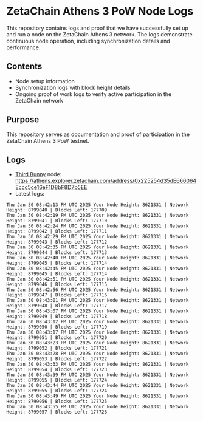 # ZetaChain Athens 3 PoW Node Logs
This repository contains logs and proof that we have successfully set up and run a node on the ZetaChain Athens 3 network. The logs demonstrate continuous node operation, including synchronization details and performance.

## Contents
- Node setup information
- Synchronization logs with block height details
- Ongoing proof of work logs to verify active participation in the ZetaChain network

## Purpose
This repository serves as documentation and proof of participation in the ZetaChain Athens 3 PoW testnet.

## Logs

- [Third Bunny](https://thirdbunny.xyz/) node: https://athens.explorer.zetachain.com/address/0x225254d35dE666064Eccc5ce16eF1D8bF8D7b5EE
- Latest logs:
```
Thu Jan 30 08:42:13 PM UTC 2025 Your Node Height: 8621331 | Network Height: 8799040 | Blocks Left: 177709
Thu Jan 30 08:42:19 PM UTC 2025 Your Node Height: 8621331 | Network Height: 8799041 | Blocks Left: 177710
Thu Jan 30 08:42:24 PM UTC 2025 Your Node Height: 8621331 | Network Height: 8799042 | Blocks Left: 177711
Thu Jan 30 08:42:29 PM UTC 2025 Your Node Height: 8621331 | Network Height: 8799043 | Blocks Left: 177712
Thu Jan 30 08:42:35 PM UTC 2025 Your Node Height: 8621331 | Network Height: 8799044 | Blocks Left: 177713
Thu Jan 30 08:42:40 PM UTC 2025 Your Node Height: 8621331 | Network Height: 8799045 | Blocks Left: 177714
Thu Jan 30 08:42:45 PM UTC 2025 Your Node Height: 8621331 | Network Height: 8799045 | Blocks Left: 177714
Thu Jan 30 08:42:51 PM UTC 2025 Your Node Height: 8621331 | Network Height: 8799046 | Blocks Left: 177715
Thu Jan 30 08:42:56 PM UTC 2025 Your Node Height: 8621331 | Network Height: 8799047 | Blocks Left: 177716
Thu Jan 30 08:43:01 PM UTC 2025 Your Node Height: 8621331 | Network Height: 8799048 | Blocks Left: 177717
Thu Jan 30 08:43:07 PM UTC 2025 Your Node Height: 8621331 | Network Height: 8799049 | Blocks Left: 177718
Thu Jan 30 08:43:12 PM UTC 2025 Your Node Height: 8621331 | Network Height: 8799050 | Blocks Left: 177719
Thu Jan 30 08:43:17 PM UTC 2025 Your Node Height: 8621331 | Network Height: 8799051 | Blocks Left: 177720
Thu Jan 30 08:43:23 PM UTC 2025 Your Node Height: 8621331 | Network Height: 8799052 | Blocks Left: 177721
Thu Jan 30 08:43:28 PM UTC 2025 Your Node Height: 8621331 | Network Height: 8799053 | Blocks Left: 177722
Thu Jan 30 08:43:33 PM UTC 2025 Your Node Height: 8621331 | Network Height: 8799054 | Blocks Left: 177723
Thu Jan 30 08:43:39 PM UTC 2025 Your Node Height: 8621331 | Network Height: 8799055 | Blocks Left: 177724
Thu Jan 30 08:43:44 PM UTC 2025 Your Node Height: 8621331 | Network Height: 8799055 | Blocks Left: 177724
Thu Jan 30 08:43:49 PM UTC 2025 Your Node Height: 8621331 | Network Height: 8799056 | Blocks Left: 177725
Thu Jan 30 08:43:55 PM UTC 2025 Your Node Height: 8621331 | Network Height: 8799057 | Blocks Left: 177726
```
